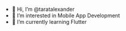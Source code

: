 - 👋 Hi, I’m @taratalexander
- 👀 I’m interested in Mobile App Development
- 🌱 I’m currently learning Flutter


<!---
taratalexander/taratalexander is a ✨ special ✨ repository because its `README.md` (this file) appears on your GitHub profile.
You can click the Preview link to take a look at your changes.
--->
